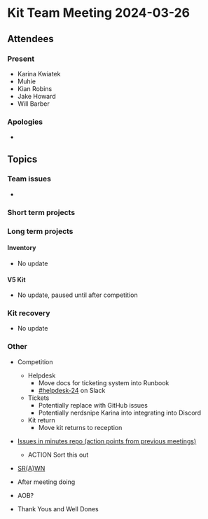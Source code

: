 # Kit Team Meeting 2024-03-26

## Attendees

### Present

- Karina Kwiatek
- Muhie
- Kian Robins
- Jake Howard
- Will Barber

### Apologies

-

## Topics

### Team issues

-

### Short term projects

### Long term projects

#### Inventory

- No update

#### V5 Kit

- No update, paused until after competition

### Kit recovery

- No update

### Other

- Competition
    - Helpdesk
        - Move docs for ticketing system into Runbook
        - [\#helpdesk-24](https://studentrobotics.slack.com/archives/C06R0UKJ4FR) on Slack
    - Tickets
        - Potentially replace with GitHub issues
        - Potentially nerdsnipe Karina into integrating into Discord
    - Kit return
        - Move kit returns to reception
- [Issues in minutes repo (action points from previous meetings)](https://github.com/srobo/kit-team-minutes/issues)
    - ACTION Sort this out
- [SR(A)WN](https://github.com/srobo/srawn/issues)
- After meeting doing
- AOB?

- Thank Yous and Well Dones
